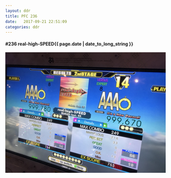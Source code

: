 ```yaml
---
layout: ddr
title: PFC 236
date:   2017-09-21 22:51:09
categories: ddr
---
```


#### **#236** real-high-SPEED<span class="pull-right">{{ page.date | date_to_long_string }}</span>
![](/images/pfc/236_real-high-SPEED.jpg)
